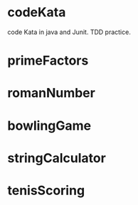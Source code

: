 # codeKata
code Kata in java and Junit. TDD practice.

# primeFactors
# romanNumber
# bowlingGame
# stringCalculator
# tenisScoring

